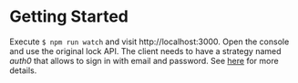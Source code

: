 # Getting Started

Execute `$ npm run watch` and visit http://localhost:3000. Open the console and use the original lock API. The client needs to have a strategy named _auth0_ that allows to sign in with email and password. See [here](src/utils/client_utils.js#L8-L11) for more details.
